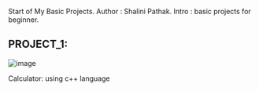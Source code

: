 Start of My Basic Projects.
Author : Shalini Pathak.
Intro : basic projects for beginner.
## PROJECT_1:
![image](https://github.com/user-attachments/assets/d9cd2cc0-cab4-46ee-8949-01304a244d98)

Calculator: using c++ language
